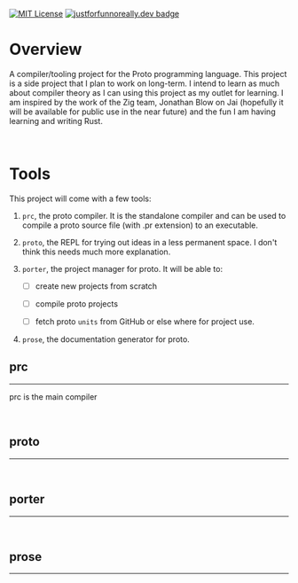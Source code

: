 [![MIT License](https://img.shields.io/badge/license-MIT-blue)](https://github.com/pepplejoshua/proto/blob/main/LICENSE.md)
[![justforfunnoreally.dev badge](https://img.shields.io/badge/justforfunnoreally-dev-9f7)](https://justforfunnoreally.dev)

# Overview

A compiler/tooling project for the Proto programming language. This project is a side project that I plan to work on long-term. I intend to learn as much about compiler theory as I can using this project as my outlet for learning. I am inspired by the work of the Zig team, Jonathan Blow on Jai (hopefully it will be available for public use in the near future) and the fun I am having learning and writing Rust.

<br>

# Tools

This project will come with a few tools:

1. `prc`, the proto compiler. It is the standalone compiler and can be used to compile a proto source file (with .pr extension) to an executable.

2. `proto`, the REPL for trying out ideas in a less permanent space. I don't think this needs much more explanation.

3. `porter`, the project manager for proto. It will be able to:

   - [ ] create new projects from scratch

   - [ ] compile proto projects

   - [ ] fetch proto `units` from GitHub or else where for project use.

4. `prose`, the documentation generator for proto.

## prc

---

prc is the main compiler

<br>

## proto

---

<br>

## porter

---

<br>

## prose

---

<br>
